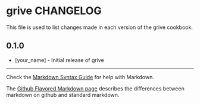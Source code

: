 grive CHANGELOG
===============

This file is used to list changes made in each version of the grive cookbook.

0.1.0
-----
- [your_name] - Initial release of grive

- - -
Check the [Markdown Syntax Guide](http://daringfireball.net/projects/markdown/syntax) for help with Markdown.

The [Github Flavored Markdown page](http://github.github.com/github-flavored-markdown/) describes the differences between markdown on github and standard markdown.
